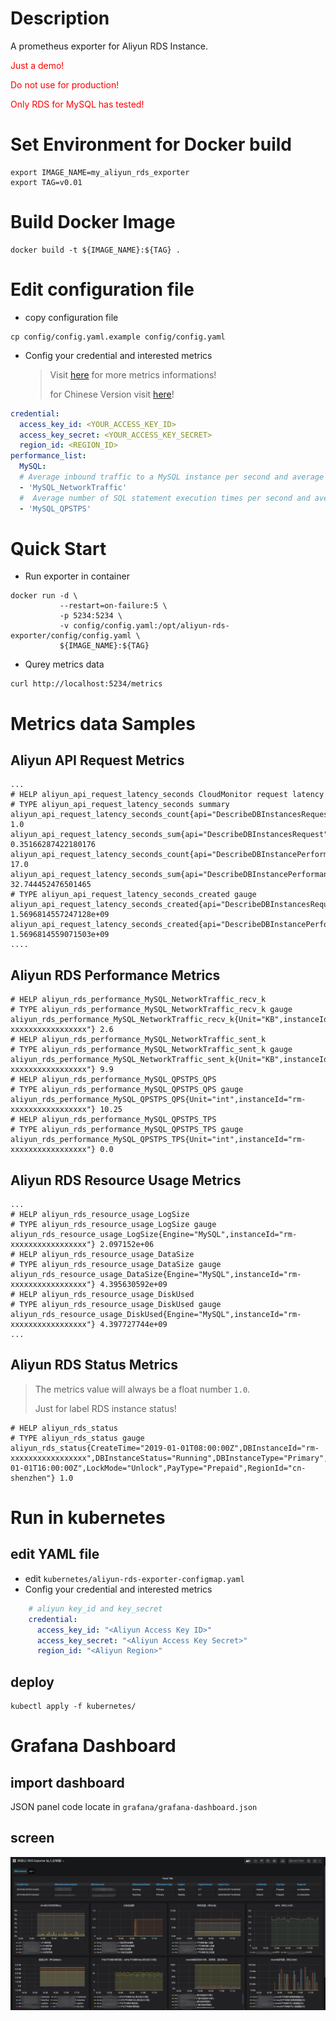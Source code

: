 # Description

A prometheus exporter for Aliyun RDS Instance.

<font color='red'>Just a demo!</font>

<font color='red'>Do not use for production!</font>

<font color='red'>Only RDS for MySQL has tested!</font>

# Set Environment for Docker build 

```shell
export IMAGE_NAME=my_aliyun_rds_exporter
export TAG=v0.01
```

# Build Docker Image

```shell
docker build -t ${IMAGE_NAME}:${TAG} .
```

# Edit configuration file

- copy configuration file

```shell
cp config/config.yaml.example config/config.yaml
```

- Config your credential and interested metrics

  > Visit [here](https://www.alibabacloud.com/help/doc-detail/26316.htm?spm=a2c63.p38356.b99.764.1d5b6457y4HDHR) for more metrics informations!
  >
  > for Chinese Version visit [here](https://help.aliyun.com/document_detail/26316.html?spm=a2c1g.8271268.0.0.2e90df25B78c0i)!

```yaml
credential:
  access_key_id: <YOUR_ACCESS_KEY_ID>
  access_key_secret: <YOUR_ACCESS_KEY_SECRET>
  region_id: <REGION_ID>
performance_list:
  MySQL:
  # Average inbound traffic to a MySQL instance per second and average outbound traffic from a MySQL instance per second. Unit: KB. 
  - 'MySQL_NetworkTraffic'
  #  Average number of SQL statement execution times per second and average number of transactions per second 
  - 'MySQL_QPSTPS'
```

# Quick Start

- Run exporter in container

```shell
docker run -d \
           --restart=on-failure:5 \
           -p 5234:5234 \
           -v config/config.yaml:/opt/aliyun-rds-exporter/config/config.yaml \
           ${IMAGE_NAME}:${TAG}
```

- Qurey metrics data

```shell
curl http://localhost:5234/metrics
```

# Metrics data Samples

## Aliyun API Request Metrics

```shell
...
# HELP aliyun_api_request_latency_seconds CloudMonitor request latency
# TYPE aliyun_api_request_latency_seconds summary
aliyun_api_request_latency_seconds_count{api="DescribeDBInstancesRequest"} 1.0
aliyun_api_request_latency_seconds_sum{api="DescribeDBInstancesRequest"} 0.35166287422180176
aliyun_api_request_latency_seconds_count{api="DescribeDBInstancePerformanceRequest"} 17.0
aliyun_api_request_latency_seconds_sum{api="DescribeDBInstancePerformanceRequest"} 32.744452476501465
# TYPE aliyun_api_request_latency_seconds_created gauge
aliyun_api_request_latency_seconds_created{api="DescribeDBInstancesRequest"} 1.5696814557247128e+09
aliyun_api_request_latency_seconds_created{api="DescribeDBInstancePerformanceRequest"} 1.5696814559071503e+09
....
```

## Aliyun RDS Performance Metrics

```shell
# HELP aliyun_rds_performance_MySQL_NetworkTraffic_recv_k
# TYPE aliyun_rds_performance_MySQL_NetworkTraffic_recv_k gauge
aliyun_rds_performance_MySQL_NetworkTraffic_recv_k{Unit="KB",instanceId="rm-xxxxxxxxxxxxxxxxx"} 2.6
# HELP aliyun_rds_performance_MySQL_NetworkTraffic_sent_k
# TYPE aliyun_rds_performance_MySQL_NetworkTraffic_sent_k gauge
aliyun_rds_performance_MySQL_NetworkTraffic_sent_k{Unit="KB",instanceId="rm-xxxxxxxxxxxxxxxxx"} 9.9
# HELP aliyun_rds_performance_MySQL_QPSTPS_QPS
# TYPE aliyun_rds_performance_MySQL_QPSTPS_QPS gauge
aliyun_rds_performance_MySQL_QPSTPS_QPS{Unit="int",instanceId="rm-xxxxxxxxxxxxxxxxx"} 10.25
# HELP aliyun_rds_performance_MySQL_QPSTPS_TPS
# TYPE aliyun_rds_performance_MySQL_QPSTPS_TPS gauge
aliyun_rds_performance_MySQL_QPSTPS_TPS{Unit="int",instanceId="rm-xxxxxxxxxxxxxxxxx"} 0.0
```

## Aliyun RDS Resource Usage Metrics

```shell
...
# HELP aliyun_rds_resource_usage_LogSize
# TYPE aliyun_rds_resource_usage_LogSize gauge
aliyun_rds_resource_usage_LogSize{Engine="MySQL",instanceId="rm-xxxxxxxxxxxxxxxxx"} 2.097152e+06
# HELP aliyun_rds_resource_usage_DataSize
# TYPE aliyun_rds_resource_usage_DataSize gauge
aliyun_rds_resource_usage_DataSize{Engine="MySQL",instanceId="rm-xxxxxxxxxxxxxxxxx"} 4.395630592e+09
# HELP aliyun_rds_resource_usage_DiskUsed
# TYPE aliyun_rds_resource_usage_DiskUsed gauge
aliyun_rds_resource_usage_DiskUsed{Engine="MySQL",instanceId="rm-xxxxxxxxxxxxxxxxx"} 4.397727744e+09
...
```

## Aliyun RDS Status Metrics

> The metrics value will always be a float number `1.0`.
>
> Just for label RDS instance status!

```shell
# HELP aliyun_rds_status 
# TYPE aliyun_rds_status gauge
aliyun_rds_status{CreateTime="2019-01-01T08:00:00Z",DBInstanceId="rm-xxxxxxxxxxxxxxxxx",DBInstanceStatus="Running",DBInstanceType="Primary",Engine="MySQL",EngineVersion="5.7",ExpireTime="2020-01-01T16:00:00Z",LockMode="Unlock",PayType="Prepaid",RegionId="cn-shenzhen"} 1.0
```

# Run in kubernetes

## edit YAML file

- edit `kubernetes/aliyun-rds-exporter-configmap.yaml`
- Config your credential and interested metrics

```yaml
    # aliyun key_id and key_secret
    credential:
      access_key_id: "<Aliyun Access Key ID>"
      access_key_secret: "<Aliyun Access Key Secret>"
      region_id: "<Aliyun Region>"
```

## deploy

```shell
kubectl apply -f kubernetes/
```

# Grafana Dashboard

## import dashboard

JSON panel code locate in `grafana/grafana-dashboard.json`

## screen

![grafana-dashboard-demo](./grafana/grafana-dashboard-demo.png)